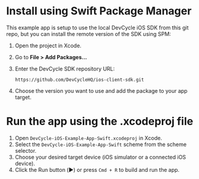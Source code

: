 # Install using Swift Package Manager

This example app is setup to use the local DevCycle iOS SDK from this git repo, 
but you can install the remote version of the SDK using SPM:

1. Open the project in Xcode.
2. Go to **File > Add Packages...**
3. Enter the DevCycle SDK repository URL:

   ```
   https://github.com/DevCycleHQ/ios-client-sdk.git
   ```
4. Choose the version you want to use and add the package to your app target.

# Run the app using the .xcodeproj file

1. Open `DevCycle-iOS-Example-App-Swift.xcodeproj` in Xcode.
2. Select the `DevCycle-iOS-Example-App-Swift` scheme from the scheme selector.
3. Choose your desired target device (iOS simulator or a connected iOS device).
4. Click the Run button (▶️) or press `Cmd + R` to build and run the app.
